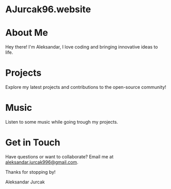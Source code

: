 # AJurcak96.website

# About Me
Hey there! I'm Aleksandar, I love coding and bringing innovative ideas to life.

# Projects
Explore my latest projects and contributions to the open-source community!

# Music
Listen to some music while going trough my projects.

# Get in Touch
Have questions or want to collaborate? Email me at aleksandar.jurcak996@gmail.com.

Thanks for stopping by!

Aleksandar Jurcak
